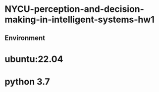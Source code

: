 # NYCU-perception-and-decision-making-in-intelligent-systems-hw1

## Environment
# ubuntu:22.04
# python 3.7
